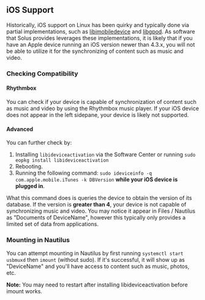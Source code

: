## iOS Support

Historically, iOS support on Linux has been quirky and typically done via partial implementations, such as [libimobiledevice](http://www.libimobiledevice.org/) and [libgpod](http://www.gtkpod.org/libgpod/). As software that Solus provides 
leverages these implementations, it is likely that if you have an Apple device running an iOS version newer than 4.3.x, you will not be able to utilize it for the synchronizing of content such as music and video.

### Checking Compatibility 

#### Rhythmbox 

You can check if your device is capable of synchronization of content such as music and video by using the Rhythmbox music player. If your iOS device does not appear in the left sidepane, your device is likely not supported.

#### Advanced 

You can further check by:

1. Installing `libideviceactivation` via the Software Center or running `sudo eopkg install libideviceactivation`
2. Rebooting.
3. Running the following command: `sudo ideviceinfo -q com.apple.mobile.iTunes -k DBVersion` **while your iOS device is plugged in**.

What this command does is queries the device to obtain the version of its database. If the version is **greater than 4**, your device is not capable of synchronizing music and video. You may notice it appear in Files / Nautilus as 
"Documents of DeviceName", however this typically only provides a limited set of data from applications.

### Mounting in Nautilus 

You can attempt mounting in Nautilus by first running `systemctl start usbmuxd` then `imount` (without sudo). If it's successful, it will show up as "DeviceName" and you'll have access to content such as music, photos, etc.

**Note:** You may need to restart after installing libideviceactivation before imount works.
